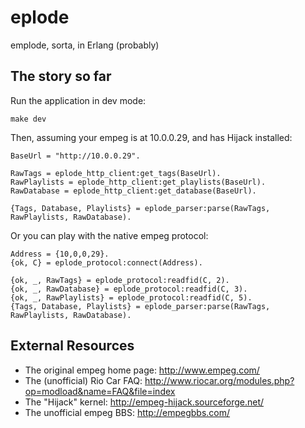 # eplode

emplode, sorta, in Erlang (probably)

## The story so far

Run the application in dev mode:

    make dev

Then, assuming your empeg is at 10.0.0.29, and has Hijack installed:

    BaseUrl = "http://10.0.0.29".

    RawTags = eplode_http_client:get_tags(BaseUrl).
    RawPlaylists = eplode_http_client:get_playlists(BaseUrl).
    RawDatabase = eplode_http_client:get_database(BaseUrl).

    {Tags, Database, Playlists} = eplode_parser:parse(RawTags, RawPlaylists, RawDatabase).

Or you can play with the native empeg protocol:

    Address = {10,0,0,29}.
    {ok, C} = eplode_protocol:connect(Address).

    {ok, _, RawTags} = eplode_protocol:readfid(C, 2).
    {ok, _, RawDatabase} = eplode_protocol:readfid(C, 3).
    {ok, _, RawPlaylists} = eplode_protocol:readfid(C, 5).
    {Tags, Database, Playlists} = eplode_parser:parse(RawTags, RawPlaylists, RawDatabase).

## External Resources

- The original empeg home page: http://www.empeg.com/
- The (unofficial) Rio Car FAQ: http://www.riocar.org/modules.php?op=modload&name=FAQ&file=index
- The "Hijack" kernel: http://empeg-hijack.sourceforge.net/
- The unofficial empeg BBS: http://empegbbs.com/
